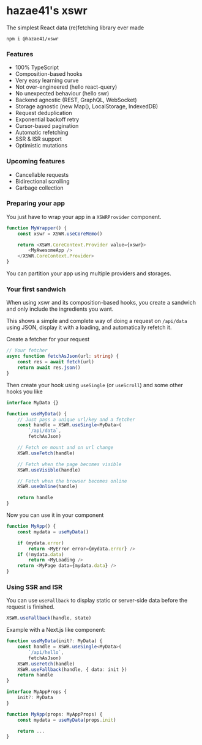 # hazae41's xswr

The simplest React data (re)fetching library ever made

```
npm i @hazae41/xswr
```

### Features
- 100% TypeScript
- Composition-based hooks
- Very easy learning curve
- Not over-engineered (hello react-query)
- No unexpected behaviour (hello swr)
- Backend agnostic (REST, GraphQL, WebSocket)
- Storage agnostic (new Map(), LocalStorage, IndexedDB)
- Request deduplication
- Exponential backoff retry
- Cursor-based pagination
- Automatic refetching
- SSR & ISR support
- Optimistic mutations

### Upcoming features
- Cancellable requests
- Bidirectional scrolling
- Garbage collection

### Preparing your app

You just have to wrap your app in a `XSWRProvider` component.

```typescript
function MyWrapper() {
	const xswr = XSWR.useCoreMemo()

	return <XSWR.CoreContext.Provider value={xswr}>
		<MyAwesomeApp />
	</XSWR.CoreContext.Provider>
}
```

You can partition your app using multiple providers and storages.

### Your first sandwich

When using xswr and its composition-based hooks, you create a sandwich and only include the ingredients you want.

This shows a simple and complete way of doing a request on `/api/data` using JSON, display it with a loading, and automatically refetch it.

Create a fetcher for your request

```typescript
// Your fetcher
async function fetchAsJson(url: string) {
	const res = await fetch(url)
	return await res.json()
}
```

Then create your hook using `useSingle` (or `useScroll`) and some other hooks you like

```typescript
interface MyData {}

function useMyData() {
	// Just pass a unique url/key and a fetcher
	const handle = XSWR.useSingle<MyData>(
		`/api/data`,
		fetchAsJson)

	// Fetch on mount and on url change
	XSWR.useFetch(handle)

	// Fetch when the page becomes visible
	XSWR.useVisible(handle)

	// Fetch when the browser becomes online
	XSWR.useOnline(handle)

	return handle
}
```

Now you can use it in your component

```typescript
function MyApp() {
	const mydata = useMyData()

	if (mydata.error)
		return <MyError error={mydata.error} />
	if (!mydata.data)
		return <MyLoading />
	return <MyPage data={mydata.data} />
}
```

### Using SSR and ISR

You can use `useFallback` to display static or server-side data before the request is finished.

```typescript
XSWR.useFallback(handle, state) 
```

Example with a Next.js like component:

```typescript
function useMyData(init?: MyData) {
	const handle = XSWR.useSingle<MyData>(
		`/api/hello`, 
		fetchAsJson)
	XSWR.useFetch(handle)
	XSWR.useFallback(handle, { data: init })
	return handle
}

interface MyAppProps {
	init?: MyData
}

function MyApp(props: MyAppProps) {
	const mydata = useMyData(props.init)

	return ...
}
```